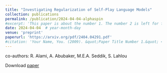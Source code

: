 ```yaml
---
title: "Investigating Regularization of Self-Play Language Models"
collection: publications
permalink: /publication/2024-04-04-alphaspin
#excerpt: 'This paper is about the number 1. The number 2 is left for future work.'
date: 2024-04-04  # year-month-day
venue: 'preprint'
paperurl: 'https://arxiv.org/pdf/2404.04291.pdf'
#citation: 'Your Name, You. (2009). &quot;Paper Title Number 1.&quot; <i>Journal 1</i>. 1(1).'
---
```

co-authors: R. Alami, A. Abubaker, M.E.A. Seddik, S. Lahlou

Download [paper](https://arxiv.org/pdf/2404.04291.pdf)
